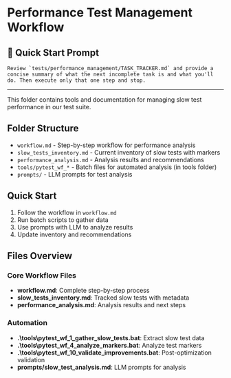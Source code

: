 # Performance Test Management Workflow

## 🚀 Quick Start Prompt
```
Review `tests/performance_management/TASK_TRACKER.md` and provide a concise summary of what the next incomplete task is and what you'll do. Then execute only that one step and stop.
```

---

This folder contains tools and documentation for managing slow test performance in our test suite.

## Folder Structure

- `workflow.md` - Step-by-step workflow for performance analysis
- `slow_tests_inventory.md` - Current inventory of slow tests with markers
- `performance_analysis.md` - Analysis results and recommendations
- `tools/pytest_wf_*` - Batch files for automated analysis (in tools folder)
- `prompts/` - LLM prompts for test analysis

## Quick Start

1. Follow the workflow in `workflow.md`
2. Run batch scripts to gather data
3. Use prompts with LLM to analyze results
4. Update inventory and recommendations

## Files Overview

### Core Workflow Files
- **workflow.md**: Complete step-by-step process
- **slow_tests_inventory.md**: Tracked slow tests with metadata
- **performance_analysis.md**: Analysis results and next steps

### Automation
- **.\tools\pytest_wf_1_gather_slow_tests.bat**: Extract slow test data
- **.\tools\pytest_wf_4_analyze_markers.bat**: Analyze test markers
- **.\tools\pytest_wf_10_validate_improvements.bat**: Post-optimization validation
- **prompts/slow_test_analysis.md**: LLM prompts for analysis

